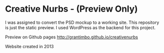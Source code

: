 # Creative Nurbs - (Preview Only)
I was assigned to convert the PSD mockup to a working site. This repository is just the static preview. I used WordPress as the backend for this project.

Preview on Github pages
http://grantimbo.github.io/creativenurbs

Website created in 2013
